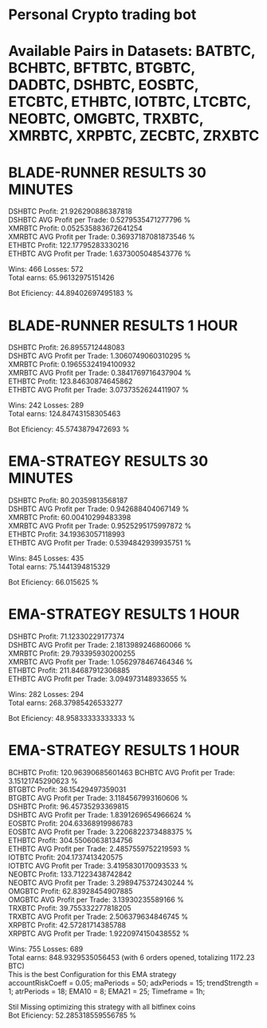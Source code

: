 # Personal Crypto trading bot

# Available Pairs in Datasets: BATBTC, BCHBTC, BFTBTC, BTGBTC, DADBTC, DSHBTC, EOSBTC, ETCBTC, ETHBTC, IOTBTC, LTCBTC, NEOBTC, OMGBTC, TRXBTC, XMRBTC, XRPBTC, ZECBTC, ZRXBTC
# BLADE-RUNNER RESULTS 30 MINUTES
 
DSHBTC Profit:  21.926290886387818  
DSHBTC AVG Profit per Trade:  0.5279535471277796 %  
XMRBTC Profit:  0.052535883672641254  
XMRBTC AVG Profit per Trade:  0.36937187081873546 %  
ETHBTC Profit:  122.17795283330216  
ETHBTC AVG Profit per Trade:  1.6373005048543776 %  
 
Wins:  466 Losses:  572  
Total earns:  65.96132975151426  
 
Bot Eficiency:  44.89402697495183 %  


# BLADE-RUNNER RESULTS 1 HOUR
 
DSHBTC Profit:  26.8955712448083  
DSHBTC AVG Profit per Trade:  1.3060749060310295 %  
XMRBTC Profit:  0.19655324194100932  
XMRBTC AVG Profit per Trade:  0.3841769716437904 %  
ETHBTC Profit:  123.84630874645862  
ETHBTC AVG Profit per Trade:  3.0737352624411907 %  
 
Wins:  242 Losses:  289  
Total earns:  124.84743158305463  
 
Bot Eficiency:  45.5743879472693 %  


# EMA-STRATEGY RESULTS 30 MINUTES 
 
DSHBTC Profit:  80.20359813568187  
DSHBTC AVG Profit per Trade:  0.942688404067149 %  
XMRBTC Profit:  60.00410299483398  
XMRBTC AVG Profit per Trade:  0.9525295175997872 %  
ETHBTC Profit:  34.19363057118993  
ETHBTC AVG Profit per Trade:  0.5394842939935751 %  
 
Wins:  845 Losses:  435  
Total earns:  75.1441394815329  
 
Bot Eficiency:  66.015625 %  

# EMA-STRATEGY RESULTS 1 HOUR
 
DSHBTC Profit:  71.12330229177374  
DSHBTC AVG Profit per Trade:  2.1813989246860066 %  
XMRBTC Profit:  29.793395930200255  
XMRBTC AVG Profit per Trade:  1.0562978467464346 %  
ETHBTC Profit:  211.84687912306885  
ETHBTC AVG Profit per Trade:  3.094973148933655 %  
 
Wins:  282 Losses:  294  
Total earns:  268.37985426533277  
 
Bot Eficiency:  48.95833333333333 %

# EMA-STRATEGY RESULTS 1 HOUR
 
BCHBTC Profit:  120.96390685601463
BCHBTC AVG Profit per Trade:  3.15121745290623 %  
BTGBTC Profit:  36.15429497359031  
BTGBTC AVG Profit per Trade:  3.1184567993160606 %  
DSHBTC Profit:  96.45735293369815  
DSHBTC AVG Profit per Trade:  1.8391269654966624 %  
EOSBTC Profit:  204.63368919986783  
EOSBTC AVG Profit per Trade:  3.2206822373488375 %  
ETHBTC Profit:  304.55060638134756  
ETHBTC AVG Profit per Trade:  2.4857559752219593 %  
IOTBTC Profit:  204.1737413420575  
IOTBTC AVG Profit per Trade:  3.4195830170093533 %  
NEOBTC Profit:  133.71223438742842  
NEOBTC AVG Profit per Trade:  3.2989475372430244 %  
OMGBTC Profit:  62.83928454907885  
OMGBTC AVG Profit per Trade:  3.13930235589166 %  
TRXBTC Profit:  39.755332277818205  
TRXBTC AVG Profit per Trade:  2.506379634846745 %  
XRPBTC Profit:  42.57281714385788  
XRPBTC AVG Profit per Trade:  1.9220974150438552 %  
   
Wins:  755 Losses:  689  
Total earns:  848.9329535056453 (with 6 orders opened, totalizing 1172.23 BTC)  
This is the best Configuration for this EMA strategy  
	accountRiskCoeff = 0.05;
	maPeriods = 50;
	adxPeriods = 15;
	trendStrength = 1;
	atrPeriods = 18;
	EMA10 = 8;
	EMA21 = 25;
	Timeframe = 1h;
  
Stil Missing optimizing this strategy with all bitfinex coins  
Bot Eficiency:  52.285318559556785 %  




